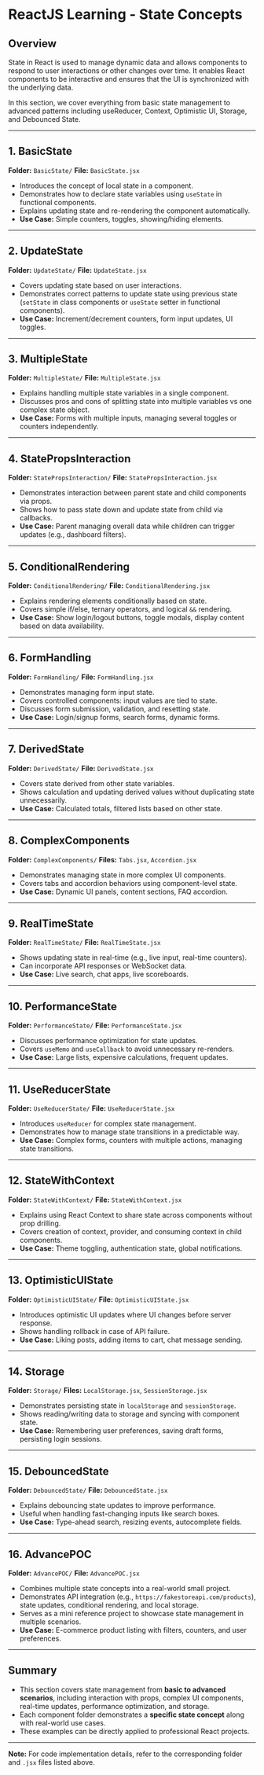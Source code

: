 # ReactJS Learning - State Concepts

## Overview

State in React is used to manage dynamic data and allows components to respond to user interactions or other changes over time. It enables React components to be interactive and ensures that the UI is synchronized with the underlying data.

In this section, we cover everything from basic state management to advanced patterns including useReducer, Context, Optimistic UI, Storage, and Debounced State.

---

## 1. BasicState

**Folder:** `BasicState/`
**File:** `BasicState.jsx`

* Introduces the concept of local state in a component.
* Demonstrates how to declare state variables using `useState` in functional components.
* Explains updating state and re-rendering the component automatically.
* **Use Case:** Simple counters, toggles, showing/hiding elements.

---

## 2. UpdateState

**Folder:** `UpdateState/`
**File:** `UpdateState.jsx`

* Covers updating state based on user interactions.
* Demonstrates correct patterns to update state using previous state (`setState` in class components or `useState` setter in functional components).
* **Use Case:** Increment/decrement counters, form input updates, UI toggles.

---

## 3. MultipleState

**Folder:** `MultipleState/`
**File:** `MultipleState.jsx`

* Explains handling multiple state variables in a single component.
* Discusses pros and cons of splitting state into multiple variables vs one complex state object.
* **Use Case:** Forms with multiple inputs, managing several toggles or counters independently.

---

## 4. StatePropsInteraction

**Folder:** `StatePropsInteraction/`
**File:** `StatePropsInteraction.jsx`

* Demonstrates interaction between parent state and child components via props.
* Shows how to pass state down and update state from child via callbacks.
* **Use Case:** Parent managing overall data while children can trigger updates (e.g., dashboard filters).

---

## 5. ConditionalRendering

**Folder:** `ConditionalRendering/`
**File:** `ConditionalRendering.jsx`

* Explains rendering elements conditionally based on state.
* Covers simple if/else, ternary operators, and logical `&&` rendering.
* **Use Case:** Show login/logout buttons, toggle modals, display content based on data availability.

---

## 6. FormHandling

**Folder:** `FormHandling/`
**File:** `FormHandling.jsx`

* Demonstrates managing form input state.
* Covers controlled components: input values are tied to state.
* Discusses form submission, validation, and resetting state.
* **Use Case:** Login/signup forms, search forms, dynamic forms.

---

## 7. DerivedState

**Folder:** `DerivedState/`
**File:** `DerivedState.jsx`

* Covers state derived from other state variables.
* Shows calculation and updating derived values without duplicating state unnecessarily.
* **Use Case:** Calculated totals, filtered lists based on other state.

---

## 8. ComplexComponents

**Folder:** `ComplexComponents/`
**Files:** `Tabs.jsx`, `Accordion.jsx`

* Demonstrates managing state in more complex UI components.
* Covers tabs and accordion behaviors using component-level state.
* **Use Case:** Dynamic UI panels, content sections, FAQ accordion.

---

## 9. RealTimeState

**Folder:** `RealTimeState/`
**File:** `RealTimeState.jsx`

* Shows updating state in real-time (e.g., live input, real-time counters).
* Can incorporate API responses or WebSocket data.
* **Use Case:** Live search, chat apps, live scoreboards.

---

## 10. PerformanceState

**Folder:** `PerformanceState/`
**File:** `PerformanceState.jsx`

* Discusses performance optimization for state updates.
* Covers `useMemo` and `useCallback` to avoid unnecessary re-renders.
* **Use Case:** Large lists, expensive calculations, frequent updates.

---

## 11. UseReducerState

**Folder:** `UseReducerState/`
**File:** `UseReducerState.jsx`

* Introduces `useReducer` for complex state management.
* Demonstrates how to manage state transitions in a predictable way.
* **Use Case:** Complex forms, counters with multiple actions, managing state transitions.

---

## 12. StateWithContext

**Folder:** `StateWithContext/`
**File:** `StateWithContext.jsx`

* Explains using React Context to share state across components without prop drilling.
* Covers creation of context, provider, and consuming context in child components.
* **Use Case:** Theme toggling, authentication state, global notifications.

---

## 13. OptimisticUIState

**Folder:** `OptimisticUIState/`
**File:** `OptimisticUIState.jsx`

* Introduces optimistic UI updates where UI changes before server response.
* Shows handling rollback in case of API failure.
* **Use Case:** Liking posts, adding items to cart, chat message sending.

---

## 14. Storage

**Folder:** `Storage/`
**Files:** `LocalStorage.jsx`, `SessionStorage.jsx`

* Demonstrates persisting state in `localStorage` and `sessionStorage`.
* Shows reading/writing data to storage and syncing with component state.
* **Use Case:** Remembering user preferences, saving draft forms, persisting login sessions.

---

## 15. DebouncedState

**Folder:** `DebouncedState/`
**File:** `DebouncedState.jsx`

* Explains debouncing state updates to improve performance.
* Useful when handling fast-changing inputs like search boxes.
* **Use Case:** Type-ahead search, resizing events, autocomplete fields.

---

## 16. AdvancePOC

**Folder:** `AdvancePOC/`
**File:** `AdvancePOC.jsx`

* Combines multiple state concepts into a real-world small project.
* Demonstrates API integration (e.g., `https://fakestoreapi.com/products`), state updates, conditional rendering, and local storage.
* Serves as a mini reference project to showcase state management in multiple scenarios.
* **Use Case:** E-commerce product listing with filters, counters, and user preferences.

---

## Summary

* This section covers state management from **basic to advanced scenarios**, including interaction with props, complex UI components, real-time updates, performance optimization, and storage.
* Each component folder demonstrates a **specific state concept** along with real-world use cases.
* These examples can be directly applied to professional React projects.

---

**Note:** For code implementation details, refer to the corresponding folder and `.jsx` files listed above.
